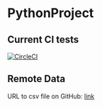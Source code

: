 # PythonProject

## Current CI tests
[![CircleCI](https://circleci.com/gh/Dysproz/PythonProject/tree/master.svg?style=svg)](https://circleci.com/gh/Dysproz/PythonProject/tree/master)

## Remote Data
URL to csv file on GitHub: [link](https://raw.githubusercontent.com/dtandev/coronavirus/master/data/CoronavirusPL%20-%20General.csv)
